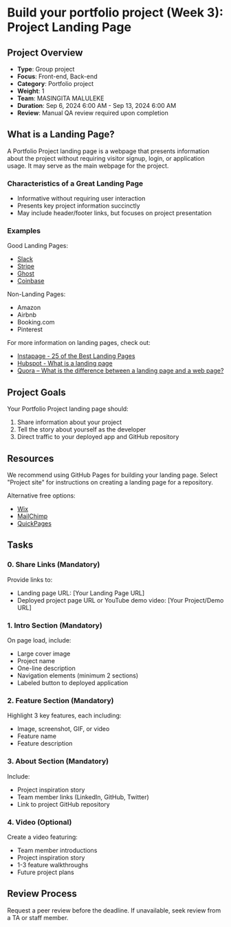 # Build your portfolio project (Week 3): Project Landing Page

## Project Overview
- **Type**: Group project
- **Focus**: Front-end, Back-end
- **Category**: Portfolio project
- **Weight**: 1
- **Team**: MASINGITA MALULEKE
- **Duration**: Sep 6, 2024 6:00 AM - Sep 13, 2024 6:00 AM
- **Review**: Manual QA review required upon completion

## What is a Landing Page?

A Portfolio Project landing page is a webpage that presents information about the project without requiring visitor signup, login, or application usage. It may serve as the main webpage for the project.

### Characteristics of a Great Landing Page

- Informative without requiring user interaction
- Presents key project information succinctly
- May include header/footer links, but focuses on project presentation

### Examples

Good Landing Pages:
- [Slack](https://slack.com/)
- [Stripe](https://stripe.com/)
- [Ghost](https://ghost.org/)
- [Coinbase](https://www.coinbase.com/)

Non-Landing Pages:
- Amazon
- Airbnb
- Booking.com
- Pinterest

For more information on landing pages, check out:
- [Instapage - 25 of the Best Landing Pages](https://instapage.com/blog/best-landing-page-examples)
- [Hubspot - What is a landing page](https://blog.hubspot.com/marketing/landing-page-examples-list)
- [Quora – What is the difference between a landing page and a web page?](https://www.quora.com/What-is-the-difference-between-a-landing-page-and-a-web-page)

## Project Goals

Your Portfolio Project landing page should:
1. Share information about your project
2. Tell the story about yourself as the developer
3. Direct traffic to your deployed app and GitHub repository

## Resources

We recommend using GitHub Pages for building your landing page. Select "Project site" for instructions on creating a landing page for a repository.

Alternative free options:
- [Wix](https://www.wix.com/)
- [MailChimp](https://mailchimp.com/)
- [QuickPages](https://quickpages.co/)

## Tasks

### 0. Share Links (Mandatory)
Provide links to:
- Landing page URL: [Your Landing Page URL]
- Deployed project page URL or YouTube demo video: [Your Project/Demo URL]

### 1. Intro Section (Mandatory)
On page load, include:
- Large cover image
- Project name
- One-line description
- Navigation elements (minimum 2 sections)
- Labeled button to deployed application

### 2. Feature Section (Mandatory)
Highlight 3 key features, each including:
- Image, screenshot, GIF, or video
- Feature name
- Feature description

### 3. About Section (Mandatory)
Include:
- Project inspiration story
- Team member links (LinkedIn, GitHub, Twitter)
- Link to project GitHub repository

### 4. Video (Optional)
Create a video featuring:
- Team member introductions
- Project inspiration story
- 1-3 feature walkthroughs
- Future project plans

## Review Process
Request a peer review before the deadline. If unavailable, seek review from a TA or staff member.
